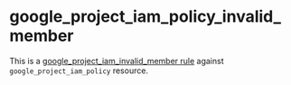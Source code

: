 # google_project_iam_policy_invalid_member

This is a [google_project_iam_invalid_member rule](../google_project_iam_invalid_member.md) against `google_project_iam_policy` resource.
